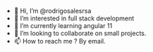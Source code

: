 - 👋 Hi, I’m @rodrigosalesrsa
- 👀 I’m interested in full stack development
- 🌱 I’m currently learning angular 11
- 💞️ I’m looking to collaborate on small projects. 
- 📫 How to reach me ? By email. 

<!---
rodrigosalesrsa/rodrigosalesrsa is a ✨ special ✨ repository because its `README.md` (this file) appears on your GitHub profile.
You can click the Preview link to take a look at your changes.
--->
